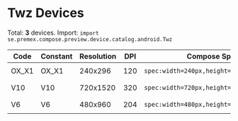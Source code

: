 # Twz Devices

Total: **3** devices. Import: `import se.premex.compose.preview.device.catalog.android.Twz`

| Code | Constant | Resolution | DPI | Compose Spec | Preview Usage |
|------|----------|------------|-----|-------------|---------------|
| OX_X1 | OX_X1 | 240x296 | 120 | `spec:width=240px,height=296px,dpi=120` | `@Preview(device = Twz.OX_X1)` |
| V10 | V10 | 720x1520 | 320 | `spec:width=720px,height=1520px,dpi=320` | `@Preview(device = Twz.V10)` |
| V6 | V6 | 480x960 | 204 | `spec:width=480px,height=960px,dpi=204` | `@Preview(device = Twz.V6)` |

<!-- Generated automatically. Do not edit manually. -->
